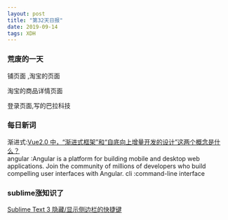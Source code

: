 ```yaml
---
layout: post
title: "第32天日报"
date: 2019-09-14
tags: XDH  
---
```


### 荒废的一天

铺页面 ,淘宝的页面

淘宝的商品详情页面

登录页面,写的巴拉科技

### 每日新词
渐进式:[Vue2.0 中，“渐进式框架”和“自底向上增量开发的设计”这两个概念是什么？](https://victorfengming.github.io/2019/09/vue-concept/)    
angular :Angular is a platform for building mobile and desktop web applications. Join the community of millions of developers who build compelling user interfaces with Angular.
cli  :command-line interface

### sublime涨知识了
[Sublime Text 3 隐藏/显示侧边栏的快捷键](https://blog.csdn.net/jiulongls/article/details/81041949)